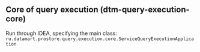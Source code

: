 ## Core of query execution (dtm-query-execution-core)

Run through IDEA, specifying the main class:
`ru.datamart.prostore.query.execution.core.ServiceQueryExecutionApplication`